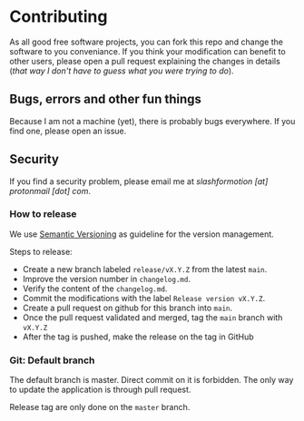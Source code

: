 # Contributing

As all good free software projects, you can fork this repo and change the software to you conveniance.
If you think your modification can benefit to other users, please open a pull request explaining the changes in details
(*that way I don't have to guess what you were trying to do*).

## Bugs, errors and other fun things

Because I am not a machine (yet), there is probably bugs everywhere. If you find one, please open an issue.

## Security

If you find a security problem, please email me at *slashformotion [at] protonmail [dot] com*.

### How to release

We use [Semantic Versioning](https://semver.org/spec/v2.0.0.html) as guideline for the version management.

Steps to release:

- Create a new branch labeled `release/vX.Y.Z` from the latest `main`.
- Improve the version number in `changelog.md`.
- Verify the content of the `changelog.md`.
- Commit the modifications with the label `Release version vX.Y.Z`.
- Create a pull request on github for this branch into `main`.
- Once the pull request validated and merged, tag the `main` branch with `vX.Y.Z`
- After the tag is pushed, make the release on the tag in GitHub

### Git: Default branch

The default branch is master. Direct commit on it is forbidden. The only way to update the application is through pull request.

Release tag are only done on the `master` branch.
